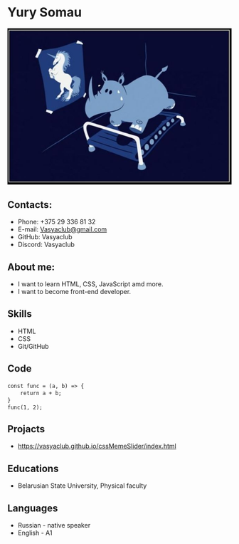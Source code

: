 # Yury Somau 
![Avatar](./Images/me.jpg)
## Contacts:
* Phone: +375 29 336 81 32
* E-mail: Vasyaclub@gmail.com
* GitHub: Vasyaclub
* Discord: Vasyaclub
## About me: 
* I want to learn HTML, CSS, JavaScript amd more.
* I want to become front-end developer.
## Skills
* HTML
* CSS
* Git/GitHub
## Code
```
const func = (a, b) => {
    return a + b;
}
func(1, 2);
```
## Projacts
* https://vasyaclub.github.io/cssMemeSlider/index.html
## Educations
* Belarusian State University, Physical faculty
## Languages
* Russian - native speaker
* English - A1
